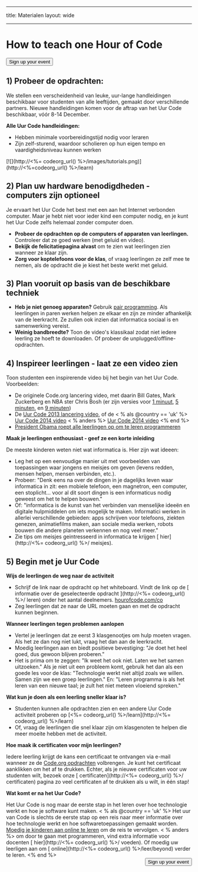 * * *

title: Materialen layout: wide

* * *

<div class="row">
  <h1 class="col-sm-6">
    How to teach one Hour of Code
  </h1>
  
  <div class="col-sm-6 button-container centered">
    <a href="/#join"><button class="signup-button">Sign up your event</button></a>
  </div>
</div>

## 1) Probeer de opdrachten:

We stellen een verscheidenheid van leuke, uur-lange handleidingen beschikbaar voor studenten van alle leeftijden, gemaakt door verschillende partners. Nieuwe handleidingen komen voor de aftrap van het Uur Code beschikbaar, vóór 8-14 December.

**Alle Uur Code handleidingen:**

  * Hebben minimale voorbereidingstijd nodig voor leraren
  * Zijn zelf-sturend, waardoor scholieren op hun eigen tempo en vaardigheidsniveau kunnen werken

[![](http://<%= codeorg_url() %>/images/tutorials.png)](http://<%=codeorg_url() %>/learn)

## 2) Plan uw hardware benodigdheden - computers zijn optioneel

Je ervaart het Uur Code het best met een aan het Internet verbonden computer. Maar je hebt niet voor ieder kind een computer nodig, en je kunt het Uur Code zelfs helemaal zonder computer doen.

  * **Probeer de opdrachten op de computers of apparaten van leerlingen.** Controleer dat ze goed werken (met geluid en video).
  * **Bekijk de felicitatiepagina alvast** om te zien wat leerlingen zien wanneer ze klaar zijn. 
  * **Zorg voor koptelefoons voor de klas**, of vraag leerlingen ze zelf mee te nemen, als de opdracht die je kiest het beste werkt met geluid.

## 3) Plan vooruit op basis van de beschikbare techniek

  * **Heb je niet genoeg apparaten?** Gebruik [pair programming](http://www.ncwit.org/resources/pair-programming-box-power-collaborative-learning). Als leerlingen in paren werken helpen ze elkaar en zijn ze minder afhankelijk van de leerkracht. Ze zullen ook inzien dat informatica sociaal is en samenwerking vereist.
  * **Weinig bandbreedte?** Toon de video's klassikaal zodat niet iedere leerling ze hoeft te downloaden. Of probeer de unplugged/offline-opdrachten.

## 4) Inspireer leerlingen - laat ze een video zien

Toon studenten een inspirerende video bij het begin van het Uur Code. Voorbeelden:

  * De originele Code.org lancering video, met daarin Bill Gates, Mark Zuckerberg en NBA ster Chris Bosh (er zijn versies voor [1 minuut](https://www.youtube.com/watch?v=qYZF6oIZtfc), [5 minuten](https://www.youtube.com/watch?v=nKIu9yen5nc), en [9 minuten](https://www.youtube.com/watch?v=dU1xS07N-FA))
  * De [Uur Code 2013 lancering video](https://www.youtube.com/watch?v=FC5FbmsH4fw), of de < % als @country == 'uk' %> [Uur Code 2014 video](https://www.youtube.com/watch?v=96B5-JGA9EQ) < % anders %> [Uur Code 2014 video](https://www.youtube.com/watch?v=rH7AjDMz_dc&index=2&list=PLzdnOPI1iJNe1WmdkMG-Ca8cLQpdEAL7Q) <% end %>
  * [President Obama roept alle leerlingen op om te leren programmeren](https://www.youtube.com/watch?v=6XvmhE1J9PY)

**Maak je leerlingen enthousiast - geef ze een korte inleiding**

De meeste kinderen weten niet wat informatica is. Hier zijn wat ideeen:

  * Leg het op een eenvoudige manier uit met voorbeelden van toepassingen waar jongens en meisjes om geven (levens redden, mensen helpen, mensen verbinden, etc.).
  * Probeer: "Denk eens na over de dingen in je dagelijks leven waar informatica in zit: een mobiele telefoon, een magnetron, een computer, een stoplicht... voor al dit soort dingen is een informaticus nodig geweest om het te helpen bouwen."
  * Of: "informatica is de kunst van het verbinden van menselijke ideeën en digitale hulpmiddelen om iets mogelijk te maken. Informatici werken in allerlei verschillende gebieden: apps schrijven voor telefoons, ziekten genezen, animatiefilms maken, aan sociale media werken, robots bouwen die andere planeten verkennen en nog veel meer."
  * Zie tips om meisjes geintresseerd in informatica te krijgen [ hier](http://<%= codeorg_url() %>/ meisjes). 

## 5) Begin met je Uur Code

**Wijs de leerlingen de weg naar de activiteit**

  * Schrijf de link naar de opdracht op het whiteboard. Vindt de link op de [ informatie over de geselecteerde opdracht ](http://<%= codeorg_url() %>/ leren) onder het aantal deelnemers. [hourofcode.com/co](http://hourofcode.com/co)
  * Zeg leerlingen dat ze naar de URL moeten gaan en met de opdracht kunnen beginnen.

**Wanneer leerlingen tegen problemen aanlopen**

  * Vertel je leerlingen dat ze eerst 3 klasgenootjes om hulp moeten vragen. Als het ze dan nog niet lukt, vraag het dan aan de leerkracht.
  * Moedig leerlingen aan en biedt positieve bevestiging: "Je doet het heel goed, dus gewoon blijven proberen."
  * Het is prima om te zeggen: "Ik weet het ook niet. Laten we het samen uitzoeken." Als je niet uit een probleem komt, gebruik het dan als een goede les voor de klas: "Technologie werkt niet altijd zoals we willen. Samen zijn we een groep leerlingen." En: "Leren programma is als het leren van een nieuwe taal; je zult het niet meteen vloeiend spreken."

**Wat kun je doen als een leerling sneller klaar is?**

  * Studenten kunnen alle opdrachten zien en een andere Uur Code activiteit proberen op [<%= codeorg_url() %>/learn](http://<%= codeorg_url() %>/learn)
  * Of, vraag de leerlingen die snel klaar zijn om klasgenoten te helpen die meer moeite hebben met de activiteit.

**Hoe maak ik certificaten voor mijn leerlingen?**

Iedere leerling krijgt de kans een certificaat te ontvangen via e-mail wanneer ze de [Code.org opdrachten](http://studio.code.org) volbrengen. Je kunt het certificaat aanklikken om het af te drukken. Echter, als je nieuwe certificaten voor uw studenten wilt, bezoek onze [ certificaten](http://<%= codeorg_url() %>/ certificaten) pagina zo veel certificaten af te drukken als u wilt, in één stap!

**Wat komt er na het Uur Code?**

Het Uur Code is nog maar de eerste stap in het leren over hoe technologie werkt en hoe je software kunt maken. < % als @country == 'uk' %> Het uur van Code is slechts de eerste stap op een reis naar meer informatie over hoe technologie werkt en hoe softwaretoepassingen gemaakt worden. [Moedig je kinderen aan online te leren](http://uk.code.org/learn/beyond) om de reis te vervolgen. < % anders %> om door te gaan met programmeren, vind extra informatie voor docenten [ hier](http://<%= codeorg_url() %>/ voeden). Of moedig uw leerligen aan om [ online](http://<%= codeorg_url() %>/leer/beyond) verder te leren. <% end %> <a style="display: block" href="/#join"><button style="float: right;">Sign up your event</button></a>